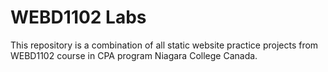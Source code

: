 # WEBD1102 Labs

This repository is a combination of all static website practice projects from WEBD1102 course in CPA program Niagara College Canada.